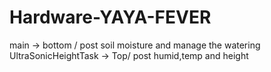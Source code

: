 # Hardware-YAYA-FEVER

main -> bottom / post soil moisture and manage the watering
UltraSonicHeightTask -> Top/ post humid,temp and height
